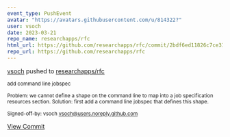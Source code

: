 ```yaml
---
event_type: PushEvent
avatar: "https://avatars.githubusercontent.com/u/814322?"
user: vsoch
date: 2023-03-21
repo_name: researchapps/rfc
html_url: https://github.com/researchapps/rfc/commit/2bdf6ed11826c7ce310527350b86744350c465ac
repo_url: https://github.com/researchapps/rfc
---
```


<a href='https://github.com/vsoch' target='_blank'>vsoch</a> pushed to <a href='https://github.com/researchapps/rfc' target='_blank'>researchapps/rfc</a>

<small>add command line jobspec

Problem: we cannot define a shape on the command line
to map into a job specification resources section.
Solution: first add a command line jobspec that defines
this shape.

Signed-off-by: vsoch <vsoch@users.noreply.github.com></small>

<a href='https://github.com/researchapps/rfc/commit/2bdf6ed11826c7ce310527350b86744350c465ac' target='_blank'>View Commit</a>